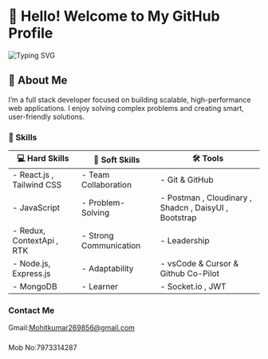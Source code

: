 # 👋 Hello! Welcome to My GitHub Profile
![Typing SVG](https://readme-typing-svg.herokuapp.com?font=comfortaa&color=9d00ff&size=24&width=500&lines=💻MERN+Stack+Devlopment,JavaScript+Development,Problem-Solving)

## 🌟 About Me
I’m a full stack developer focused on building scalable, high-performance web applications. I enjoy solving complex problems and creating smart, user-friendly solutions.

### 🚀 Skills  
| 💻 Hard Skills | 🤝 Soft Skills | 🛠️ Tools |  
|--------------|--------------|-----------|  
| - React.js , Tailwind CSS | - Team Collaboration | - Git & GitHub |
| - JavaScript | - Problem-Solving | - Postman , Cloudinary , Shadcn , DaisyUI , Bootstrap |
| - Redux, ContextApi , RTK | - Strong Communication | - Leadership |
| - Node.js, Express.js | - Adaptability  | - vsCode & Cursor & Github Co-Pilot |
| - MongoDB | - Learner  | - Socket.io , JWT |




### Contact Me
Gmail:Mohitkumar269856@gmail.com
###
Mob No:7973314287 
###

